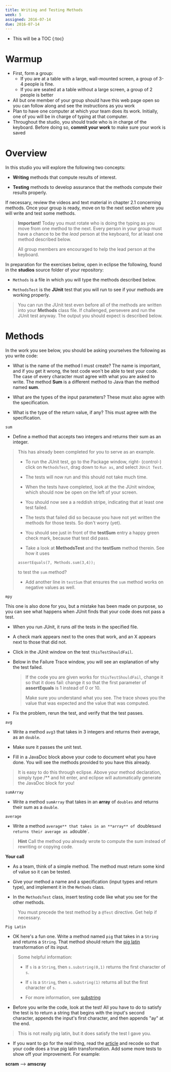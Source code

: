 ```yaml
---
title: Writing and Testing Methods
week: 5
assigned: 2016-07-14
due: 2016-07-14
---
```


* This will be a TOC
{:toc}

# Warmup
* First, form a group:
    * If you are at a table with a large, wall-mounted screen, a group of 3-4 people is fine.
    * If you are seated at a table without a large screen, a group of 2 people is better
* All but one member of your group should have this web page open so you can follow along and see the instructions as you work
* Plan to have one computer at which your team does its work. Initially, one of you will be in charge of typing at that computer.
* Throughout the studio, you should trade who is in charge of the keyboard. Before doing so, **commit your work** to make sure your work is saved


# Overview
In this studio you will explore the following two concepts:

* **Writing** methods that compute results of interest.

* **Testing** methods to develop assurance that the methods compute their results properly.

If necessary, review the videos and text material in chapter 2.1 concerning methods.  Once your group is ready, move on to the next section where you will write and test some methods.

> **Important!** Today you must rotate who is doing the typing as you move from one method to the next.  Every person in your group must have a chance to be the <I>lead</I> person at the keyboard, for at least one method described below.
>
> All group members are encouraged to help the lead person at the keyboard.


In preparation for the exercises below, open in eclipse the following, found in the **studios** source folder of your repository:

* `Methods` is a file in which you will type the methods described below.

* `MethodsTest` is the **JUnit** test that you will run to see if your methods are working properly.

> You can run the JUnit test even before all of the methods are written into your **Methods** class file. If challenged, persevere and run the JUnit test anyway.  The output you should expect is described below.

# Methods

In the work you see below, you should be asking yourselves the following
as you write code:

* What is the name of the method I must create?  The name is important, and if you get it wrong, the test code won't be able to test your code. The case of every character must agree with what you are asked to write. The method **Sum** is a different method to Java than the method named **sum**.

* What are the types of the input parameters?  These must also agree with the specification.

* What is the type of the return value, if any?  This must agree with the specification.

`sum`

* Define a method that accepts two integers and returns their sum as an integer.

>This has already been completed for you to serve as an example.
>
> * To run the JUnit test, go to the Package window, right- (control-) click on `MethodsTest`, drag down to `Run as`, and select `JUnit Test`.
>
> * The tests will now run and this should not take much time.
>
> * When the tests have completed, look at the the JUnit window, which should now be open on the left of your screen.
>
> * You should now see a a reddish stripe, indicating that at least one test failed.
>
> * The tests that failed did  so because you have not yet written the methods for those tests.  So don't worry (yet).
>
> * You should see just in front of the **testSum** entry a happy green check mark, because that test did pass.
>
> * Take a look at **MethodsTest** and the **testSum** method therein.   See how it uses
>
> `assertEquals(7, Methods.sum(3,4));`
>
> to test the `sum` method?
> * Add another line in `testSum` that ensures the `sum` method works on negative values as well.


`mpy`


This one is also done for you, but a mistake has been made on purpose,
so you can see what happens when JUnit finds that your code does not
pass a test.

* When you run JUnit, it runs _all_ the tests in the specified file.

* A check mark appears next to the ones that work, and an X appears next to those that did not.

* Click in the JUnit window on the test `thisTestShouldFail`.

* Below in the Failure Trace window, you will see an explanation of why the test failed.

	> If the code you are given works for `thisTestShouldFail`, change it so that it does fail:  change it so that the first parameter of **assertEquals** is 1 instead of 0 or 10.
	>
	> Make sure you understand what you see.  The trace shows you the value that was expected and the value that was computed.

* Fix the problem, rerun the test, and verify that the test passes.


`avg`

* Write a method `avg3` that takes in 3 integers and returns their average, as an `double`.

* Make sure it passes the unit test.

* Fill in a JavaDoc block above your code to document what you have done.  You will see the methods provided to you have this already.

> It is easy to do this through eclipse.  Above your method declaration, simply type /\*\* and hit enter, and eclipse will automatically generate the JavaDoc block for you!

`sumArray`

* Write a method `sumArray` that takes in an **array** of `doubles` and returns their sum as a `double`.

`average`

* Write a method `average** that takes in an **array** of `doubles` and returns their average as a `double`.

> **Hint** Call the method you already wrote to compute the sum instead of rewriting or copying code.

**Your call**

* As a team, think of a simple method.  The method must return some kind of value so it can be tested.

* Give your method a name and a specification (input types and return type), and implement it in the `Methods` class.

* In the `MethodsTest` class, insert testing code like what you see for the other methods.

> You must precede the test method by a `@Test` directive.  Get help if necessary.

`Pig Latin`

* OK here's a fun one.  Write a method named `pig` that takes in a `String` and returns a `String`.  That method should return the [pig latin](http://en.wikipedia.org/wiki/Pig_Latin) transformation of its input.

> Some helpful information:
>
> * If `s` is a `String`, then `s.substring(0,1)` returns the first character of `s`.
>
> * If `s` is a `String`, then `s.substring(1)` returns all but the first character of `s`.
>
> * For more information, see [substring](http://docs.oracle.com/javase/6/docs/api/java/lang/String.html#substring%28int%29)


* Before you write the code, look at the test!  All you have to do to satisfy the test is to return a string that begins with the input's second character, appends the input's first character, and then appends "ay" at the end.

> This is not really pig latin, but it does satisfy the test I gave you.

* If you want to go for the real thing, read the [article](http://en.wikipedia.org/wiki/Pig_Latin) and recode so that your code does a true pig latin transformation.  Add some more tests to show off your improvement.  For example:

**scram** --> **amscray**
